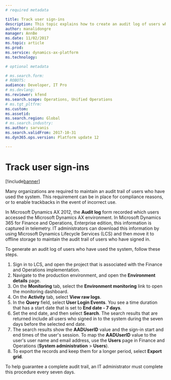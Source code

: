 ```yaml
---
# required metadata

title: Track user sign-ins 
description: This topic explains how to create an audit log of users who have signed in and used Microsoft Dynamics 365 for Finance and Operations, Enterprise edition.
author: manalidongre
manager: AnnBe
ms.date: 11/02/2017
ms.topic: article
ms.prod: 
ms.service: dynamics-ax-platform
ms.technology: 

# optional metadata

# ms.search.form: 
# ROBOTS: 
audience: Developer, IT Pro
# ms.devlang: 
ms.reviewer: kfend
ms.search.scope: Operations, Unified Operations
# ms.tgt_pltfrm: 
ms.custom: 
ms.assetid: 
ms.search.region: Global
# ms.search.industry: 
ms.author: sarvanis
ms.search.validFrom: 2017-10-31
ms.dyn365.ops.version: Platform update 12

---
```

# Track user sign-ins 
 
[!include[banner](../includes/banner.md)]

Many organizations are required to maintain an audit trail of users who have used the system. This requirement can be in place for compliance reasons, or to enable trackbacks in the event of incorrect use.

In Microsoft Dynamics AX 2012, the **Audit log** form recorded which users accessed the Microsoft Dynamics AX environment. In Microsoft Dynamics 365 for Finance and Operations, Enterprise edition, this information is captured in telemetry. IT administrators can download this information by using Microsoft Dynamics Lifecycle Services (LCS) and then move it to offline storage to maintain the audit trail of users who have signed in.

To generate an audit log of users who have used the system, follow these steps.

1. Sign in to LCS, and open the project that is associated with the Finance and Operations implementation.
2. Navigate to the production environment, and open the **Environment details** page.
3. On the **Monitoring** tab, select the **Environment monitoring** link to open the monitoring dashboard.
4. On the **Activity** tab, select **View raw logs**.
5. In the **Query** field, select **User Login Events**. You see a time duration that has a start date that is set to **End date - 7 days**.
6. Set the end date, and then select **Search**. The search results that are returned include all users who signed in to the system during the seven days before the selected end date.
7. The search results show the **AADUserID** value and the sign-in start and end times of the user's session. To map the **AADUserID** value to the user's user name and email address, use the **Users** page in Finance and Operations (**System administration** > **Users**).
8. To export the records and keep them for a longer period, select **Export grid**.

To help guarantee a complete audit trail, an IT administrator must complete this procedure every seven days.
